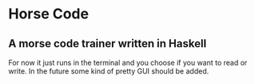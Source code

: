 # Horse Code
## A morse code trainer written in Haskell
For now it just runs in the terminal and you choose if you want to read or write.
In the future some kind of pretty GUI should be added.